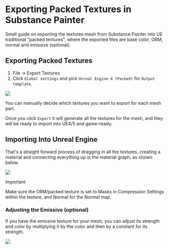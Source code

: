 # Exporting Packed Textures in Substance Painter
Small guide on exporting the textures mesh from Substance Painter into UE traditional "packed textures", where the exported files are base color, ORM, normal and emissive (optional).

## Exporting Packed Textures
1. File -> Export Textures
2. Click `Global settings` and pick `Unreal Engine 4 (Packed)` for `Output template`.

![](/Media/ImportTexturesSubstance/exportTextures1.png)

You can manually decide which textures you want to export for each mesh part.

Once you click `Export` it will generate all the textures for the mesh, and they will be ready to import into UE4/5 and game-ready.


## Importing Into Unreal Engine
That's a straight forward process of dragging in all the textures, creating a material and connecting everything up in the material graph, as shown below.

![](/Media/ImportTexturesSubstance/ImportTexturesUE1.png)


> [!IMPORTANT]  
> Make sure the ORM/packed texture is set to Masks in Compression Settings within the texture, and Normal for the Normal map.


### Adjusting the Emissive (optional)
If you have the emissive texture for your mesh, you can adjust its strength and color by multiplying it by the color and then by a constant for its strength.

![](/Media/ImportTexturesSubstance/ImportTexturesUE2.png)